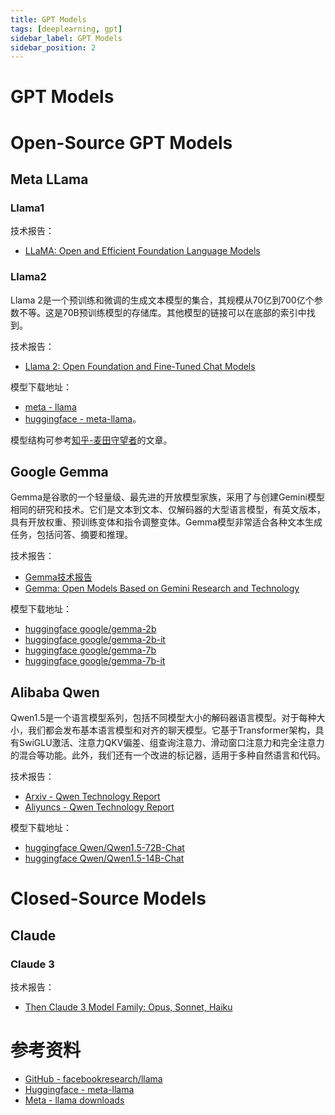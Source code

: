 ```yaml
---
title: GPT Models
tags: [deeplearning, gpt]
sidebar_label: GPT Models
sidebar_position: 2
---
```


# GPT Models

# Open-Source GPT Models

## Meta LLama

### Llama1

技术报告：

* [LLaMA: Open and Efficient Foundation Language Models](https://arxiv.org/abs/2302.13971)

### Llama2

Llama 2是一个预训练和微调的生成文本模型的集合，其规模从70亿到700亿个参数不等。这是70B预训练模型的存储库。其他模型的链接可以在底部的索引中找到。

技术报告：

* [Llama 2: Open Foundation and Fine-Tuned Chat Models](https://arxiv.org/abs/2307.09288)

模型下载地址：

* [meta - llama](https://ai.meta.com/resources/models-and-libraries/llama-downloads)
* [huggingface - meta-llama](https://huggingface.co/meta-llama)。

模型结构可参考[知乎-麦田守望者](https://zhuanlan.zhihu.com/p/647862867)的文章。

## Google Gemma

Gemma是谷歌的一个轻量级、最先进的开放模型家族，采用了与创建Gemini模型相同的研究和技术。它们是文本到文本、仅解码器的大型语言模型，有英文版本，具有开放权重、预训练变体和指令调整变体。Gemma模型非常适合各种文本生成任务，包括问答、摘要和推理。

技术报告：

* [Gemma技术报告](https://blog.google/technology/developers/gemma-open-models/)
* [Gemma: Open Models Based on Gemini Research and Technology](https://storage.googleapis.com/deepmind-media/gemma/gemma-report.pdf)

模型下载地址：

* [huggingface google/gemma-2b](https://huggingface.co/google/gemma-2b)
* [huggingface google/gemma-2b-it](https://huggingface.co/google/gemma-2b-it)
* [huggingface google/gemma-7b](https://huggingface.co/google/gemma-7b)
* [huggingface google/gemma-7b-it](https://huggingface.co/google/gemma-7b-it)

## Alibaba Qwen

Qwen1.5是一个语言模型系列，包括不同模型大小的解码器语言模型。对于每种大小，我们都会发布基本语言模型和对齐的聊天模型。它基于Transformer架构，具有SwiGLU激活、注意力QKV偏差、组查询注意力、滑动窗口注意力和完全注意力的混合等功能。此外，我们还有一个改进的标记器，适用于多种自然语言和代码。

技术报告：

* [Arxiv - Qwen Technology Report](https://arxiv.org/abs/2309.16609)
* [Aliyuncs - Qwen Technology Report](https://qianwen-res.oss-cn-beijing.aliyuncs.com/QWEN_TECHNICAL_REPORT.pdf)

模型下载地址：

* [huggingface Qwen/Qwen1.5-72B-Chat](https://huggingface.co/Qwen/Qwen1.5-72B-Chat)
* [huggingface Qwen/Qwen1.5-14B-Chat](https://huggingface.co/Qwen/Qwen1.5-14B-Chat)

# Closed-Source Models

## Claude

### Claude 3

技术报告：

* [Then Claude 3 Model Family: Opus, Sonnet, Haiku](https://www-cdn.anthropic.com/de8ba9b01c9ab7cbabf5c33b80b7bbc618857627/Model_Card_Claude_3.pdf)

# 参考资料

* [GitHub - facebookresearch/llama](https://github.com/facebookresearch/llama)
* [Huggingface - meta-llama](https://huggingface.co/meta-llama)
* [Meta - llama downloads](https://ai.meta.com/resources/models-and-libraries/llama-downloads)